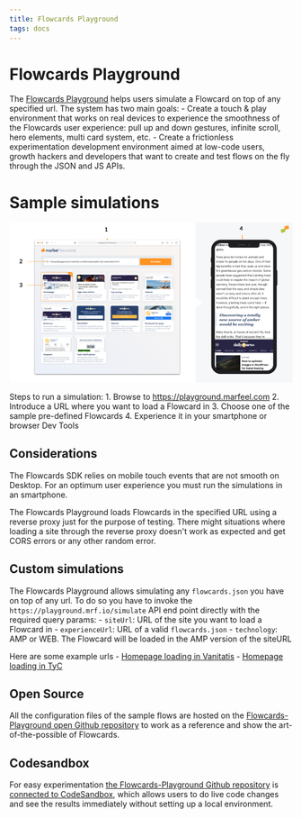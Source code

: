 ```yaml
---
title: Flowcards Playground
tags: docs
---
```


# Flowcards Playground
The [Flowcards Playground](https://playground.marfeel.com) helps users simulate a Flowcard on top of any specified url. The system has two main goals:
    - Create a touch & play environment that works on real devices to experience the smoothness of the Flowcards user experience:  pull up and down gestures, infinite scroll, hero elements, multi card system, etc.
    - Create a frictionless experimentation development environment aimed at low-code users, growth hackers and developers that want to create and test flows on the fly through the JSON and JS APIs.

# Sample simulations
![How to run a simulation](./assets/run-simulation.png)

Steps to run a simulation:
    1. Browse to https://playground.marfeel.com
    2. Introduce a URL where you want to load a Flowcard in
    3. Choose one of the sample pre-defined Flowcards
    4. Experience it in your smartphone or browser Dev Tools
    
## Considerations
The Flowcards SDK relies on mobile touch events that are not smooth on Desktop. For an optimum user experience you must run the simulations in an smartphone.

The Flowcards Playground loads Flowcards in the specified URL using a reverse proxy just for the purpose of testing. There might situations where loading a site through the reverse proxy doesn't work  as expected and get CORS errors or any other random error.
 
## Custom simulations
The Flowcards Playground allows simulating any `flowcards.json` you have on top of any url. To do so you have to invoke the `https://playground.mrf.io/simulate` API end point directly with the required query params:
    - `siteUrl`: URL of the site you want to load a Flowcard in
    - `experienceUrl`:  URL of a valid `flowcards.json` 
    - `technology`:  AMP or WEB. The Flowcard will be loaded in the AMP version of the siteURL

Here are some example urls
    - [Homepage loading in Vanitatis](https://playground.mrf.io/simulate?siteUrl=https%3A%2F%2Fblogs.vanitatis.elconfidencial.com%2Fcasas-reales%2Freina-letizia%2F2021-03-05%2Fletizia-elegancia-blanco-negro-falda-meghan-markle_2978972%2F&requestHostname=playground.marfeel.com&cardType=web&experienceUrl=https://flowcards.mrf.io/json/web?site_id=154%26canonical_url=https%3A%2F%2Fblogs.vanitatis.elconfidencial.com%2Fcasas-reales%2Freina-letizia%2F2021-03-05%2Fletizia-elegancia-blanco-negro-falda-meghan-markle_2978972%2F)
    - [Homepage loading in TyC](https://playground.mrf.io/simulate?siteUrl=https%3A%2F%2Fwww.tycsports.com%2Friver-plate%2Friver-plate-leonardo-ponzio-15-titulos-el-segundo-mas-ganador-de-la-historia-id325297.html&requestHostname=playground.marfeel.com&cardType=web&experienceUrl=https://flowcards.mrf.io/json/web?site_id=146%26canonical_url=https://www.tycsports.com)

## Open Source
All the configuration files of the sample flows are hosted on the [Flowcards-Playground open Github repository](https://github.com/Marfeel/flowcards-playground) to work as a reference and show the art-of-the-possible of Flowcards. 

## Codesandbox
For easy experimentation [the Flowcards-Playground Github repository](https://github.com/Marfeel/flowcards-playground) is [connected to CodeSandbox](https://codesandbox.io/s/flowcards-playground-g3geg), which allows users to do live code changes and see the results immediately without setting up a local environment. 
